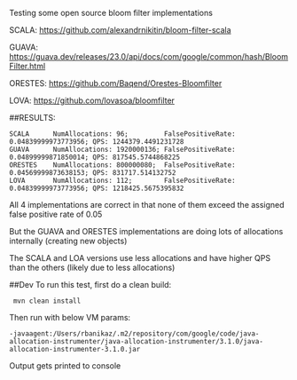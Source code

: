 Testing some open source bloom filter implementations

SCALA:
https://github.com/alexandrnikitin/bloom-filter-scala

GUAVA:
https://guava.dev/releases/23.0/api/docs/com/google/common/hash/BloomFilter.html

ORESTES:
https://github.com/Baqend/Orestes-Bloomfilter

LOVA:
https://github.com/lovasoa/bloomfilter

##RESULTS:

```
SCALA      NumAllocations: 96;         FalsePositiveRate: 0.04839999973773956; QPS: 1244379.4491231728
GUAVA      NumAllocations: 1920000136; FalsePositiveRate: 0.04899999871850014; QPS: 817545.5744868225
ORESTES    NumAllocations: 800000080;  FalsePositiveRate: 0.04569999873638153; QPS: 831717.514132752
LOVA       NumAllocations: 112;        FalsePositiveRate: 0.04839999973773956; QPS: 1218425.5675395832
```
All 4 implementations are correct in that none of them exceed the assigned false positive rate of 0.05

But the GUAVA and ORESTES implementations are doing lots of allocations internally (creating new objects)

The SCALA and LOA versions use less allocations and have higher QPS than the others (likely due to less allocations) 

##Dev
To run this test, first do a clean build:
```
 mvn clean install
```
Then run with below VM params:
```
-javaagent:/Users/rbanikaz/.m2/repository/com/google/code/java-allocation-instrumenter/java-allocation-instrumenter/3.1.0/java-allocation-instrumenter-3.1.0.jar
```

Output gets printed to console